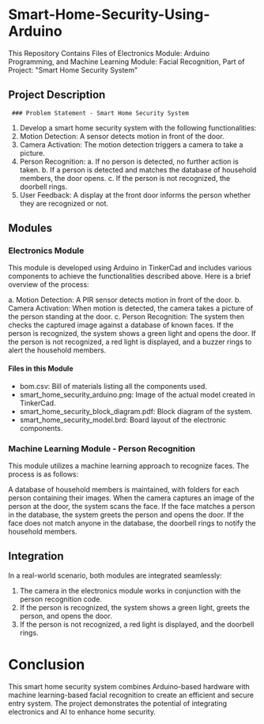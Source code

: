 # Smart-Home-Security-Using-Arduino
This Repository Contains Files of Electronics Module: Arduino Programming, and Machine Learning Module: Facial Recognition, Part of Project: "Smart Home Security System"

## Project Description
     ### Problem Statement - Smart Home Security System
1. Develop a smart home security system with the following functionalities:
2. Motion Detection: A sensor detects motion in front of the door.
3. Camera Activation: The motion detection triggers a camera to take a picture.
4. Person Recognition:
    a. If no person is detected, no further action is taken.
    b. If a person is detected and matches the database of household members, the door opens.
    c. If the person is not recognized, the doorbell rings.
5. User Feedback: A display at the front door informs the person whether they are recognized or not.

## Modules
### Electronics Module
This module is developed using Arduino in TinkerCad and includes various components to achieve the functionalities described above. Here is a brief overview of the process:

  a. Motion Detection: A PIR sensor detects motion in front of the door.
  b. Camera Activation: When motion is detected, the camera takes a picture of the person standing at the door.
  c. Person Recognition: The system then checks the captured image against a database of known faces.
If the person is recognized, the system shows a green light and opens the door.
If the person is not recognized, a red light is displayed, and a buzzer rings to alert the household members.

#### Files in this Module
   - bom.csv: Bill of materials listing all the components used.
   - smart_home_security_arduino.png: Image of the actual model created in TinkerCad.
   - smart_home_security_block_diagram.pdf: Block diagram of the system.
   - smart_home_security_model.brd: Board layout of the electronic components.

### Machine Learning Module - Person Recognition
This module utilizes a machine learning approach to recognize faces. The process is as follows:

A database of household members is maintained, with folders for each person containing their images.
When the camera captures an image of the person at the door, the system scans the face.
If the face matches a person in the database, the system greets the person and opens the door.
If the face does not match anyone in the database, the doorbell rings to notify the household members.

## Integration
In a real-world scenario, both modules are integrated seamlessly:
  1. The camera in the electronics module works in conjunction with the person recognition code.
  2. If the person is recognized, the system shows a green light, greets the person, and opens the door.
  3. If the person is not recognized, a red light is displayed, and the doorbell rings.

# Conclusion
This smart home security system combines Arduino-based hardware with machine learning-based facial recognition to create an efficient and secure entry system. The project demonstrates the potential of integrating electronics and AI to enhance home security.
